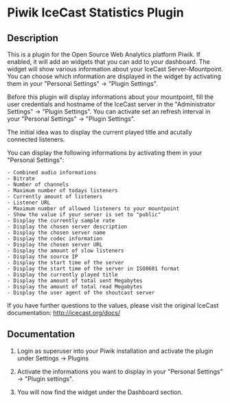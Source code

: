# Piwik IceCast Statistics Plugin

## Description

This is a plugin for the Open Source Web Analytics platform Piwik. If enabled, it will add an widgets that you can add to your dashboard.
The widget will show various information about your IceCast Server-Mountpoint. You can choose which information are displayed in the widget by activating them in your "Personal Settings" -> "Plugin Settings".

Before this plugin will display informations about your mountpoint, fill the user credentials and hostname of the IceCast server in the "Administrator Settings" -> "Plugin Settings".
You can activate set an refresh interval in your "Personal Settings" -> "Plugin Settings".

The initial idea was to display the current played title and acutally connected listeners.

You can display the following informations by activating them in your "Personal Settings":

	- Combined audio informations
	- Bitrate
	- Number of channels
	- Maximum number of todays listeners
	- Currently amount of listeners
	- Listener URL
	- Maximum number of allowed listeners to your mountpoint
	- Show the value if your server is set to "public"
	- Display the currently sample rate
	- Display the chosen server description
	- Display the chosen server name
	- Display the codec information
	- Display the chosen server URL
	- Display the amount of slow listeners
	- Display the source IP
	- Display the start time of the server
	- Display the start time of the server in ISO8601 format
	- Display the currently played title
	- Display the amount of total sent Megabytes
	- Display the amount of total read Megabytes
	- Display the user agent of the shoutcast server

If you have further questions to the values, please visit the original IceCast documentation: http://icecast.org/docs/


## Documentation

1. Login as superuser into your Piwik installation and activate the plugin under Settings -> Plugins

2. Activate the informations you want to display in your "Personal Settings" -> "Plugin settings".

3. You will now find the widget under the Dashboard section.

